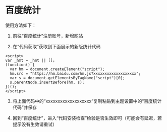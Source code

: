 # 百度统计

使用方法如下：

1. 前往“百度统计”注册账号，新增网站

2. 在“代码获取”获取到下面展示的新版统计代码

```
<script>
var _hmt = _hmt || [];
(function() {
  var hm = document.createElement("script");
  hm.src = "https://hm.baidu.com/hm.js?xxxxxxxxxxxxxxxxxxx";
  var s = document.getElementsByTagName("script")[0]; 
  s.parentNode.insertBefore(hm, s);
})();
</script>
```

3. 将上面代码中的“xxxxxxxxxxxxxxxxxxx”复制粘贴到主题设置中的“百度统计代码”并保存

4. 回到“百度统计”，进入“代码安装检查”检验是否生效即可（可能会有延迟，若提示没有生效请重试）